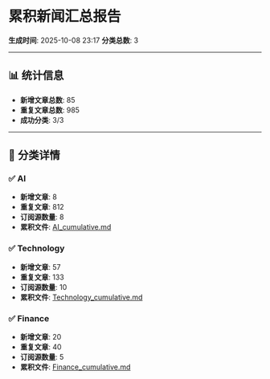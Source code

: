 # 累积新闻汇总报告

**生成时间**: 2025-10-08 23:17
**分类总数**: 3

---

## 📊 统计信息

- **新增文章总数**: 85
- **重复文章总数**: 985
- **成功分类**: 3/3

---

## 📂 分类详情

### ✅ AI
- **新增文章**: 8
- **重复文章**: 812
- **订阅源数量**: 8
- **累积文件**: [AI_cumulative.md](./AI_cumulative.md)

### ✅ Technology
- **新增文章**: 57
- **重复文章**: 133
- **订阅源数量**: 10
- **累积文件**: [Technology_cumulative.md](./Technology_cumulative.md)

### ✅ Finance
- **新增文章**: 20
- **重复文章**: 40
- **订阅源数量**: 5
- **累积文件**: [Finance_cumulative.md](./Finance_cumulative.md)
